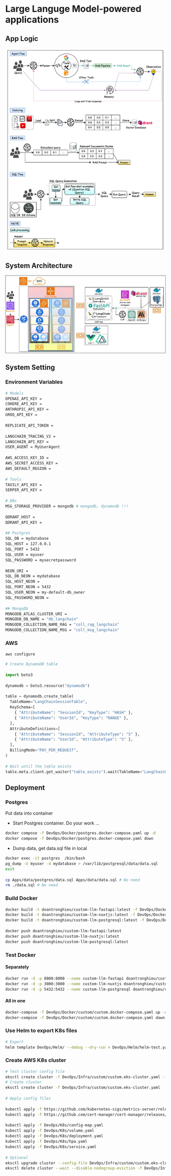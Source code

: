 # Large Languge Model-powered applications

## App Logic

![Logic Flow](./diagrams/LogicFlow.jpg)

## System Architecture

![System Architecture](./diagrams/SystemDesign.jpg)

## System Setting

### Environment Variables

```bash
# Models
OPENAI_API_KEY = 
COHERE_API_KEY = 
ANTHROPIC_API_KEY = 
GROQ_API_KEY = 

REPLICATE_API_TOKEN = 

LANGCHAIN_TRACING_V2 = 
LANGCHAIN_API_KEY = 
USER_AGENT = MyUserAgent

AWS_ACCESS_KEY_ID = 
AWS_SECRET_ACCESS_KEY = 
AWS_DEFAULT_REGION = 

# Tools
TAVILY_API_KEY = 
SERPER_API_KEY = 

# DBs
MSG_STORAGE_PROVIDER = mongodb # mongodb, dynamodb !!!

QDRANT_HOST = 
QDRANT_API_KEY = 

## Postgres
SQL_DB = mydatabase
SQL_HOST = 127.0.0.1
SQL_PORT = 5432
SQL_USER = myuser
SQL_PASSWORD = mysecretpassword

NEON_URI = 
SQL_DB_NEON = mydatabase
SQL_HOST_NEON = 
SQL_PORT_NEON = 5432
SQL_USER_NEON = my-default-db_owner
SQL_PASSWORD_NEON = 

## MongoDb
MONGODB_ATLAS_CLUSTER_URI = 
MONGODB_DB_NAME = "db_langchain"
MONGODB_COLLECTION_NAME_RAG = "coll_rag_langchain"
MONGODB_COLLECTION_NAME_MSG = "coll_msg_langchain"

```

### AWS

```bash
aws configure
```

```python
# Create DynamoDB table

import boto3

dynamodb = boto3.resource("dynamodb")

table = dynamodb.create_table(
  TableName="LangChainSessionTable",
  KeySchema=[
    { "AttributeName": "SessionId", "KeyType": "HASH" },
    { "AttributeName": "UserId", "KeyType": "RANGE" },
  ],
  AttributeDefinitions=[
    { "AttributeName": "SessionId", "AttributeType": "S" },
    { "AttributeName": "UserId", "AttributeType": "S" },
  ],
  BillingMode="PAY_PER_REQUEST",
)

# Wait until the table exists
table.meta.client.get_waiter("table_exists").wait(TableName="LangChainSessionTable")
```

## Deployment

### Postgres

Put data into container

- Start Postgres container. Do your work ...

```bash
docker compose -f DevOps/Docker/postgres.docker-compose.yaml up -d
docker compose -f DevOps/Docker/postgres.docker-compose.yaml down
```

- Dump data, get data.sql file in local

```bash
docker exec -it postgres  /bin/bash
pg_dump -U myuser -d mydatabase > /var/lib/postgresql/data/data.sql
exit

cp Apps/data/postgres/data.sql Apps/data/data.sql # No need
rm ./data.sql # No need
```

### Build Docker

```bash
docker build -t doantronghieu/custom-llm-fastapi:latest -f DevOps/Docker/custom/Dockerfile.fastapi.custom .
docker build -t doantronghieu/custom-llm-nuxtjs:latest -f DevOps/Docker/custom/Dockerfile.nuxtjs.custom .
docker build -t doantronghieu/custom-llm-postgresql:latest -f DevOps/Docker/custom/Dockerfile.postgresql.custom .

docker push doantronghieu/custom-llm-fastapi:latest
docker push doantronghieu/custom-llm-nuxtjs:latest
docker push doantronghieu/custom-llm-postgresql:latest
```

### Test Docker

#### Separately

```bash
docker run -d -p 8000:8000 --name custom-llm-fastapi doantronghieu/custom-llm-fastapi:latest
docker run -d -p 3000:3000 --name custom-llm-nuxtjs doantronghieu/custom-llm-nuxtjs:latest
docker run -d -p 5432:5432 --name custom-llm-postgresql doantronghieu/custom-llm-postgresql:latest
```

#### All in one

```bash
docker-compose -f DevOps/Docker/custom/custom.docker-compose.yaml up -d
docker-compose -f DevOps/Docker/custom/custom.docker-compose.yaml down
```

### Use Helm to export K8s files

```bash
# Export
helm template DevOps/Helm/ --debug --dry-run > DevOps/Helm/helm-test.yaml 
```

### Create AWS K8s cluster

```bash
# Test cluster config file
eksctl create cluster -f DevOps/Infra/custom/custom.eks-cluster.yaml --dry-run 
# Create cluster
eksctl create cluster -f DevOps/Infra/custom/custom.eks-cluster.yaml

# Apply config files

kubectl apply -f https://github.com/kubernetes-sigs/metrics-server/releases/latest/download/components.yaml
kubectl apply -f https://github.com/cert-manager/cert-manager/releases/download/v1.15.1/cert-manager.yaml

kubectl apply -f DevOps/K8s/config-map.yaml
kubectl apply -f DevOps/K8s/volume.yaml
kubectl apply -f DevOps/K8s/deployment.yaml
kubectl apply -f DevOps/K8s/hpa.yaml
kubectl apply -f DevOps/K8s/service.yaml

# Optional
eksctl upgrade cluster --config-file DevOps/Infra/custom/custom.eks-cluster.yaml
eksctl delete cluster --wait --disable-nodegroup-eviction -f DevOps/Infra/custom/custom.eks-cluster.yaml
```
